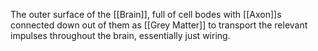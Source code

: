 The outer surface of the [[Brain]], full of cell bodes with [[Axon]]s connected down out of them as [[Grey Matter]] to transport the relevant impulses throughout the brain, essentially just wiring.

